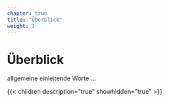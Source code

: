 ```yaml
---
chapter: true
title: "Überblick"
weight: 1
---
```



# Überblick

allgemeine einleitende Worte ...


{{< children description="true" showhidden="true" >}}
